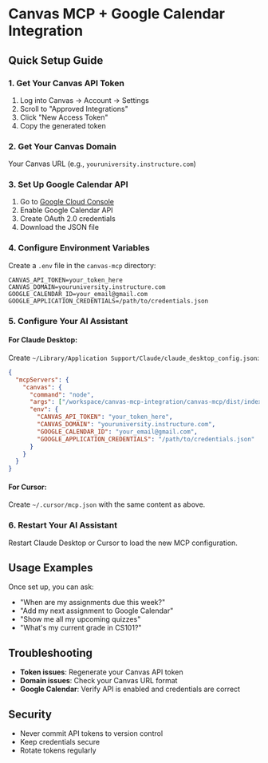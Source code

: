 # Canvas MCP + Google Calendar Integration

## Quick Setup Guide

### 1. Get Your Canvas API Token
1. Log into Canvas → Account → Settings
2. Scroll to "Approved Integrations"
3. Click "New Access Token"
4. Copy the generated token

### 2. Get Your Canvas Domain
Your Canvas URL (e.g., `youruniversity.instructure.com`)

### 3. Set Up Google Calendar API
1. Go to [Google Cloud Console](https://console.cloud.google.com/)
2. Enable Google Calendar API
3. Create OAuth 2.0 credentials
4. Download the JSON file

### 4. Configure Environment Variables
Create a `.env` file in the `canvas-mcp` directory:

```env
CANVAS_API_TOKEN=your_token_here
CANVAS_DOMAIN=youruniversity.instructure.com
GOOGLE_CALENDAR_ID=your_email@gmail.com
GOOGLE_APPLICATION_CREDENTIALS=/path/to/credentials.json
```

### 5. Configure Your AI Assistant

#### For Claude Desktop:
Create `~/Library/Application Support/Claude/claude_desktop_config.json`:

```json
{
  "mcpServers": {
    "canvas": {
      "command": "node",
      "args": ["/workspace/canvas-mcp-integration/canvas-mcp/dist/index.js"],
      "env": {
        "CANVAS_API_TOKEN": "your_token_here",
        "CANVAS_DOMAIN": "youruniversity.instructure.com",
        "GOOGLE_CALENDAR_ID": "your_email@gmail.com",
        "GOOGLE_APPLICATION_CREDENTIALS": "/path/to/credentials.json"
      }
    }
  }
}
```

#### For Cursor:
Create `~/.cursor/mcp.json` with the same content as above.

### 6. Restart Your AI Assistant
Restart Claude Desktop or Cursor to load the new MCP configuration.

## Usage Examples

Once set up, you can ask:
- "When are my assignments due this week?"
- "Add my next assignment to Google Calendar"
- "Show me all my upcoming quizzes"
- "What's my current grade in CS101?"

## Troubleshooting

- **Token issues**: Regenerate your Canvas API token
- **Domain issues**: Check your Canvas URL format
- **Google Calendar**: Verify API is enabled and credentials are correct

## Security
- Never commit API tokens to version control
- Keep credentials secure
- Rotate tokens regularly
